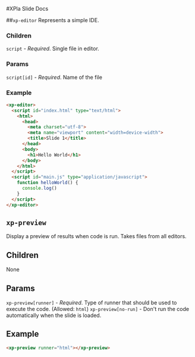 #XPla Slide Docs

##`xp-editor`
Represents a simple IDE.

### Children
`script` - *Required*. Single file in editor.

### Params
`script[id]` - *Required*. Name of the file

### Example
```html
<xp-editor>
  <script id="index.html" type="text/html">
    <html>
      <head>
        <meta charset="utf-8">
        <meta name="viewport" content="width=device-width">
        <title>Slide 1</title>
      </head>
      <body>
        <h1>Hello World</h1>
      </body>
    </html>
  </script>
  <script id="main.js" type="application/javascript">
    function helloWorld() {
      console.log()
    }
  </script>
</xp-editor>
```

## `xp-preview`
Display a preview of results when code is run. Takes files from all editors.

## Children
None

## Params
`xp-preview[runner]` - *Required*. Type of runner that should be used to execute the code. (Allowed: `html`)
`xp-preview[no-run]` - Don't run the code automatically when the slide is loaded.

## Example
```html
<xp-preview runner="html"></xp-preview>
```
